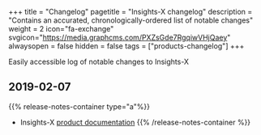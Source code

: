 +++
title = "Changelog"
pagetitle = "Insights-X changelog"
description = "Contains an accurated, chronologically-ordered list of notable changes"
weight = 2
icon="fa-exchange"
svgicon="https://media.graphcms.com/PXZsGde7RgqiwVHjQaey"
alwaysopen = false
hidden = false
tags = ["products-changelog"]
+++

Easily accessible log of notable changes to Insights-X

## 2019-02-07

{{% release-notes-container type="a"%}}
- Insights-X [product documentation](https://docs.travelgatex.com/insights-x/)
{{% /release-notes-container %}}